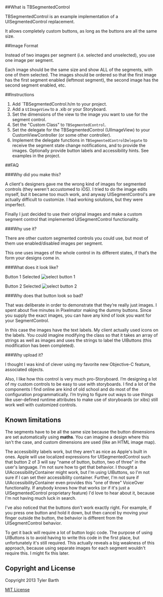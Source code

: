 ##What is TBSegmentedControl

TBSegmentedControl is an example implementation of a UISegmentedControl replacement. 

It allows completely custom buttons, as long as the buttons are all the same size.

##Image Format

Instead of two images per segment (i.e. selected and unselected), you use one image per segment.

Each image should be the same size and show ALL of the segments, with one of them selected. The images should be ordered so that the first image has the first segment enabled (leftmost segment), the second image has the second segment enabled, etc.

##Instructions

1. Add `TBSegmentedControl.h/m to your project. 
1. Add a `UIImageView` to a .xib or your Storyboard. 
2. Set the dimensions of the view to the image you want to use for the segment control.
3. Set the "Custom Class" to `TBSegmentedControl`.
4. Set the delegate for the TBSegmentedControl (UIImageView) to your CustomViewController (or some other controller).  
5. Implement the delegate functions in `TBSegmentedControlDelegate` to receive the segment state change notifications, and to provide the images. Optionally provide button labels and accessibility hints. See examples in the project. 

##FAQ

###Why did you make this?

A client's designers gave me the wrong kind of images for segmented controls (they weren't accustomed to iOS). I tried to do the image edits myself, but it became too much work, and anyway UISegmentControl's are actually difficult to customize. I had working solutions, but they were imperfect. 

Finally I just decided to use their original images and make a custom segment control that  implemented UISegmentControl functionality.

###Why use it?

There are other custom segmented controls you could use, but most of them use enabled/disabled images per segment. 

This one uses images of the whole control in its different states, if that’s the form your designs come in.

###What does it look like?

Button 1 Selected
![select button 1](https://raw.github.com/divergio/TBSegmentedController/master/segment_screenshot1.png)

Button 2 Selected
![select button 2](https://raw.github.com/divergio/TBSegmentedController/master/segment_screenshot2.png)

###Why does that button look so bad?

That was deliberate in order to demonstrate that they’re really just images.  I spent about five minutes in Pixelmator making the dummy buttons. Since you supply the exact images, you can have any kind of look you want for your SegmentControl.

In this case the images have the text labels. My client actually used icons on the labels. You could imagine modifying the class so that it takes an array of strings as well as images and uses the strings to label the UIButtons (this modification has been completed).

###Why upload it?

I thought I was kind of clever using my favorite new Objective-C feature, associated objects. 

Also, I like how this control is very much pro-Storyboard. I’m designing a lot of my custom controls to be easy to use with storyboards. I find a lot of the components I find online are kind of old school and do most of the configuration programmatically. I’m trying to figure out ways to use things like user-defined runtime attributes to make use of storyboards (or xibs) still work well with customized controls. 

## Known limitations

The segments have to be all the same size because the button dimensions are set automatically using **maths**. You can imagine a design where this isn't the case, and custom dimensions are used (like an HTML image map). 

The accessibility labels work, but they aren't as nice as Apple's built in ones. Apple will use localized expressions for UISegmentedControl such that button 2 of 3 will say "name of button, button, two of three" in the user's language. I'm not sure how to get that behavior. I thought a UIAccessibilityContainer might work, but I'm using UIButtons, so I'm not sure if I can set their accessibility container. Further, I'm not sure if UIAccessibilityContainer even provides this "one of three" VoiceOver functionality. If anybody knows how that works (or if it's just a UISegmentedControl proprietary feature) I'd love to hear about it, because I'm not having much luck in search.

I've also noticed that the buttons don't work exactly right. For example, if you press one button and hold it down, but then cancel by moving your finger outside the button, the behavior is different from the UISegmentControl behavior.

To get it back will require a lot of button logic code. The purpose of using UIButtons is to avoid having to write this code in the first place, but unfortunately it's still required. This actually reveals a big weakness of this approach, because using separate images for each segment wouldn't require this. I might fix this later. 

## Copyright and License

Copyright 2013 Tyler Barth

[MIT License](http://opensource.org/licenses/MIT "license")